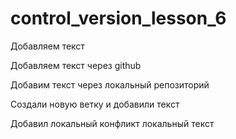 ﻿# control_version_lesson_6

Добавляем текст

Добавляем текст через github


Добавим текст через локальный репозиторий


Создали новую ветку и добавили текст


Добавил локальный конфликт локальный текст

